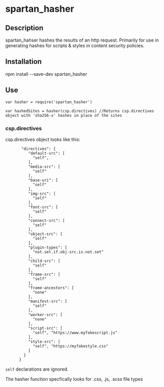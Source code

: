 # spartan_hasher


## Description
spartan_hahser hashes the results of an http request. Primarily for use in generating hashes for scripts & styles in content security policies.

## Installation
npm install --save-dev spartan_hasher

## Use
```
var hasher = require('spartan_hasher')

var hashedSites = hasher(csp.directives) //Returns csp.directives object with 'sha256-x' hashes in place of the sites
```
### csp.directives
csp.directives object looks like this:
```"csp": {
       "directives": {
          "default-src": [
            "self",
          ],
          "media-src": [
            "self"
          ],
          "base-uri": [
            "self"
          ],
          "img-src": [
            "self"
          ],
          "font-src": [
            "self"
          ],
          "connect-src": [
            "self"
          ],
          "object-src": [
            "self"
          ],
          "plugin-types": [
            "not.set.if.obj-src.is.not.set"
          ],
          "child-src": [
            "self"
          ],
          "frame-src": [
            "self"
          ],
          "frame-ancestors": [
            "none"
          ],
          "manifest-src": [
            "self"
          ],
          "worker-src": [
            "none"
          ],
          "script-src": [
            "self", "https://www.myfakescript.js"
          ],
          "style-src": [
            "self", "https://myfakestyle.css"
          ]
        }
      }
```
`self` declarations are ignored. 

The hasher function specfically looks for .css, .js, .scss file types
